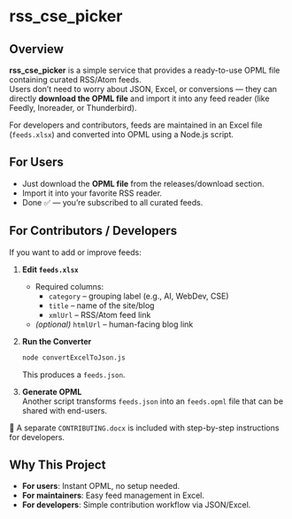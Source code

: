 
# rss_cse_picker  

## Overview  

**rss_cse_picker** is a simple service that provides a ready-to-use OPML file containing curated RSS/Atom feeds.  
Users don’t need to worry about JSON, Excel, or conversions — they can directly **download the OPML file** and import it into any feed reader (like Feedly, Inoreader, or Thunderbird).  

For developers and contributors, feeds are maintained in an Excel file (`feeds.xlsx`) and converted into OPML using a Node.js script.  

## For Users  

- Just download the **OPML file** from the releases/download section.  
- Import it into your favorite RSS reader.  
- Done ✅ — you’re subscribed to all curated feeds.  

## For Contributors / Developers  

If you want to add or improve feeds:  

1. **Edit `feeds.xlsx`**  
   - Required columns:  
     - `category` – grouping label (e.g., AI, WebDev, CSE)  
     - `title` – name of the site/blog  
     - `xmlUrl` – RSS/Atom feed link  
   - *(optional)* `htmlUrl` – human-facing blog link  

2. **Run the Converter**  
   ```bash
   node convertExcelToJson.js
   ```  
   This produces a `feeds.json`.  

3. **Generate OPML**  
   Another script transforms `feeds.json` into an `feeds.opml` file that can be shared with end-users.  

📄 A separate `CONTRIBUTING.docx` is included with step-by-step instructions for developers.  

## Why This Project  

- **For users**: Instant OPML, no setup needed.  
- **For maintainers**: Easy feed management in Excel.  
- **For developers**: Simple contribution workflow via JSON/Excel.  
